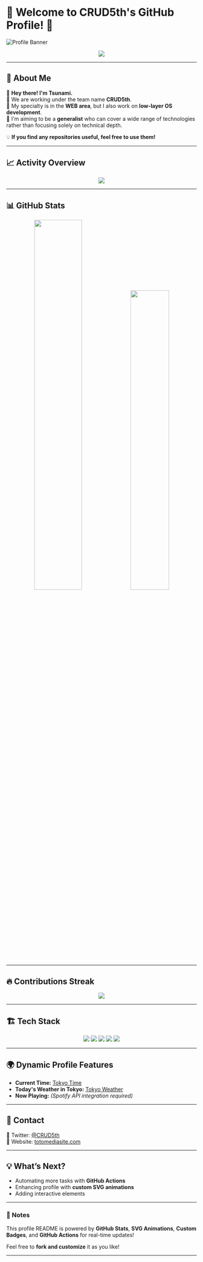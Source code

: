 # 🚀 Welcome to CRUD5th's GitHub Profile! 🚀

![Profile Banner](https://user-images.githubusercontent.com/your-image/banner.gif)

<p align="center">
  <img src="https://readme-typing-svg.herokuapp.com?font=Fira+Code&duration=4000&pause=500&color=F74C00&center=true&vCenter=true&width=500&height=50&lines=Hey+there!+I'm+Tsunami!;CRUD5th+Team+Lead;Generalist+%7C+Web+%26+OS+Dev+;Let's+Code+Something+Awesome!">
</p>

---

## 🌊 About Me
👋 **Hey there! I'm Tsunami.**  
🔹 We are working under the team name **CRUD5th**.  
🔹 My specialty is in the **WEB area**, but I also work on **low-layer OS development**.  
🔹 I'm aiming to be a **generalist** who can cover a wide range of technologies  
rather than focusing solely on technical depth.  

💡 **If you find any repositories useful, feel free to use them!**  

---

## 📈 **Activity Overview**
<p align="center">
  <img src="https://github-readme-activity-graph.vercel.app/graph?username=crudfifth&bg_color=000000&color=FF5555&line=FF5555&point=FFFFFF&area=true&hide_border=true">
</p>

---

## 📊 GitHub Stats
<p align="center">
  <img src="https://github-readme-stats.vercel.app/api?username=crudfifth&show_icons=true&theme=dark" width="50%">
  <img src="https://github-readme-stats.vercel.app/api/top-langs/?username=crudfifth&layout=compact&theme=dark" width="45%">
</p>

---

## 🔥 Contributions Streak
<p align="center">
  <img src="https://github-readme-streak-stats.herokuapp.com/?user=crudfifth&theme=dark">
</p>

---

## 🏗 **Tech Stack**
<p align="center">
  <img src="https://img.shields.io/badge/JavaScript-F7DF1E?style=flat&logo=javascript&logoColor=black">
  <img src="https://img.shields.io/badge/TypeScript-007ACC?style=flat&logo=typescript&logoColor=white">
  <img src="https://img.shields.io/badge/React-61DAFB?style=flat&logo=react&logoColor=black">
  <img src="https://img.shields.io/badge/Node.js-339933?style=flat&logo=nodedotjs&logoColor=white">
  <img src="https://img.shields.io/badge/Rust-000000?style=flat&logo=rust&logoColor=white">
</p>

---

## 🌍 **Dynamic Profile Features**
- **Current Time:** [Tokyo Time](https://worldtimeapi.org/api/timezone/Asia/Tokyo)
- **Today's Weather in Tokyo:** [Tokyo Weather](https://wttr.in/Tokyo?format=3)
- **Now Playing:** *(Spotify API integration required)*

---

## 📩 **Contact**
🔹 Twitter: [@CRUD5th](https://x.com/CRUD5th)  
🔹 Website: [totomediasite.com](https://totomediasite.com/)  

---

## **💡 What’s Next?**
- Automating more tasks with **GitHub Actions**  
- Enhancing profile with **custom SVG animations**  
- Adding interactive elements  

---

### 📝 Notes
This profile README is powered by **GitHub Stats**, **SVG Animations**, **Custom Badges**, and **GitHub Actions** for real-time updates!  

Feel free to **fork and customize** it as you like!  

---

<!--
**crudfifth/crudfifth** is a ✨ _special_ ✨ repository because its `README.md` (this file) appears on your GitHub profile.
-->
